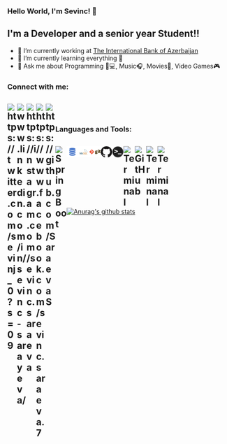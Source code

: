 ### Hello World,  I'm Sevinc! 👋

## I'm a Developer and a senior year Student!!

- 🔭 I’m currently working at [The International Bank of Azerbaijan](https://www.ibar.az/)
- 🌱 I’m currently learning everything 🎡
- 💬 Ask me about Programming 👩💻, Music🎧, Movies🍿, Video Games🎮


### Connect with me:

[<img align="left" alt="https://twitter.com/sevinj_0?s=09" width="22px" src="https://cdn.jsdelivr.net/npm/simple-icons@v3/icons/twitter.svg" />][twitter]
[<img align="left" alt=" www.linkedin.com/in/sevinc-sarayeva/" width="22px" src="https://cdn.jsdelivr.net/npm/simple-icons@v3/icons/linkedin.svg" />][linkedin]
[<img align="left" alt=" https://instagram.com/sevinc.saraeva" width="22px" src="https://cdn.jsdelivr.net/npm/simple-icons@v3/icons/instagram.svg" />][instagram]
[<img align="left" alt="https://www.facebook.com/sevinc.saraeva.7" width="22px" src="https://cdn.jsdelivr.net/npm/simple-icons@v3/icons/facebook.svg" />][facebook]
[<img align="left" alt="https://github.com/SaraevaS" width="22px" src="https://cdn.jsdelivr.net/npm/simple-icons@v3/icons/github.svg" />][githubp]
<br />
---
### Languages and Tools:

[<img align="left" alt="Spring Boot" width="26px" src="https://www.clipartkey.com/mpngs/m/119-1199352_november-12th-transparent-spring-boot-icon.png" />][spring]
[<img align="left" alt="SQL" width="26px" src="https://raw.githubusercontent.com/github/explore/80688e429a7d4ef2fca1e82350fe8e3517d3494d/topics/sql/sql.png" />][sql]
[<img align="left" alt="MySQL" width="26px" src="https://raw.githubusercontent.com/github/explore/80688e429a7d4ef2fca1e82350fe8e3517d3494d/topics/mysql/mysql.png" />][mysql]
[<img align="left" alt="Git" width="26px" src="https://raw.githubusercontent.com/github/explore/80688e429a7d4ef2fca1e82350fe8e3517d3494d/topics/git/git.png" />][git]
[<img align="left" alt="GitHub" width="26px" src="https://raw.githubusercontent.com/github/explore/78df643247d429f6cc873026c0622819ad797942/topics/github/github.png" />][github]
[<img align="left" alt="Terminal" width="26px" src="https://raw.githubusercontent.com/github/explore/80688e429a7d4ef2fca1e82350fe8e3517d3494d/topics/terminal/terminal.png" />][terminal]
[<img align="left" alt="Terminal" width="26px" src="https://fiverr-res.cloudinary.com/images/q_auto,f_auto/gigs/115418336/original/f86ed785397b4f16ac357c3a186fc157fada48f9/make-restful-apis-in-python.png" />][rest]
[<img align="left" alt="GitHub" width="26px" src="https://stackjava.com/wp-content/uploads/2017/12/spring-mvc-logo.png" />][mvc]
[<img align="left" alt="Terminal" width="26px" src="https://design.jboss.org/hibernate/logo/final/hibernate_logo_whitebkg_stacked.svg" />][hibernate]
[<img align="left" alt="Terminal" width="26px" src="https://image.flaticon.com/icons/png/512/888/888879.png" />][ubuntu]
---
<br>
<br>

[![Anurag's github stats](https://github-readme-stats.vercel.app/api?username=sarayevaSevinc)](https://github.com/sarayevaSevinc/github-readme-stats)
<br>
<br>

[spring]: https://spring.io/projects/spring-boot
[sql]: http://www.sqlcourse.com/
[mysql]: https://www.mysql.com/
[git]: https://git-scm.com/
[github]: https://github.com/
[rest]: https://restfulapi.net/
[mvc]: https://docs.spring.io/
[hibernate]:https://hibernate.org/
[ubuntu]:https://ubuntu.com/
[twitter]: https://twitter.com/sevinj_0?s=09
[youtube]: https://youtube.com/codeSTACKr
[instagram]: https://instagram.com/sevinc.saraeva
[linkedin]: www.linkedin.com/in/sevinc-sarayeva/
[githubp]:https://github.com/SaraevaS
[facebook]:https://www.facebook.com/sevinc.saraeva.7
[terminal]: https://ubuntu.com/
